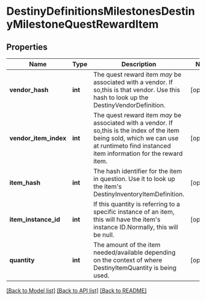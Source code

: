 # DestinyDefinitionsMilestonesDestinyMilestoneQuestRewardItem

## Properties
Name | Type | Description | Notes
------------ | ------------- | ------------- | -------------
**vendor_hash** | **int** | The quest reward item *may* be associated with a vendor.  If so,this is that vendor.  Use this hash to look up the DestinyVendorDefinition. | [optional] 
**vendor_item_index** | **int** | The quest reward item *may* be associated with a vendor.  If so,this is the index of the item being sold, which we can use at runtimeto find instanced item information for the reward item. | [optional] 
**item_hash** | **int** | The hash identifier for the item in question.  Use it to look up the item&#39;s DestinyInventoryItemDefinition. | [optional] 
**item_instance_id** | **int** | If this quantity is referring to a specific instance of an item, this will have the item&#39;s instance ID.Normally, this will be null. | [optional] 
**quantity** | **int** | The amount of the item needed/available depending on the context of where DestinyItemQuantity is being used. | [optional] 

[[Back to Model list]](../README.md#documentation-for-models) [[Back to API list]](../README.md#documentation-for-api-endpoints) [[Back to README]](../README.md)


